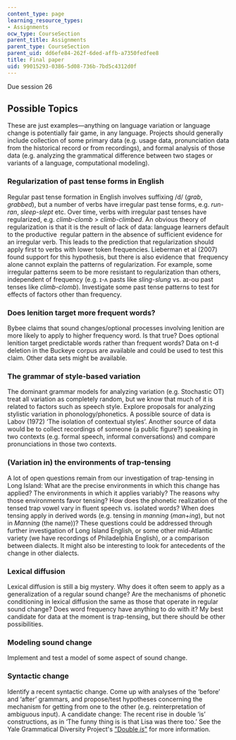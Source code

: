 ```yaml
---
content_type: page
learning_resource_types:
- Assignments
ocw_type: CourseSection
parent_title: Assignments
parent_type: CourseSection
parent_uid: dd6efe84-262f-6ded-affb-a7350fedfee8
title: Final paper
uid: 99015293-0386-5d08-736b-7bd5c4312d0f
---
```


Due session 26

Possible Topics
---------------

These are just examples—anything on language variation or language change is potentially fair game, in any language. Projects should generally include collection of some primary data (e.g. usage data, pronunciation data from the historical record or from recordings), and formal analysis of those data (e.g. analyzing the grammatical difference between two stages or variants of a language, computational modeling).

### Regularization of past tense forms in English

Regular past tense formation in English involves suffixing /d/ (_grab_, _grabbed_), but a number of verbs have irregular past tense forms, e.g. _run_\-_ran_, _sleep_\-_slept_ etc. Over time, verbs with irregular past tenses have regularized, e.g. _climb_\-_clomb_ \> _climb_\-_climbed_. An obvious theory of regularization is that it is the result of lack of data: language learners default to the productive  regular pattern in the absence of sufficient evidence for an irregular verb. This leads to the prediction that regularization should apply first to verbs with lower token frequencies. Lieberman et al (2007) found support for this hypothesis, but there is also evidence that  frequency alone cannot explain the patterns of regularization. For example, some irregular patterns seem to be more resistant to regularization than others, independent of frequency (e.g. ɪ-ʌ pasts like _sling_\-_slung_ vs. aɪ-oʊ past tenses like _climb_\-_clomb_). Investigate some past tense patterns to test for effects of factors other than frequency.

### Does lenition target more frequent words?

Bybee claims that sound changes/optional processes involving lenition are more likely to apply to higher frequency word. Is that true? Does optional lenition target predictable words rather than frequent words? Data on t-d deletion in the Buckeye corpus are available and could be used to test this claim. Other data sets might be available.

### The grammar of style-based variation

The dominant grammar models for analyzing variation (e.g. Stochastic OT) treat all variation as completely random, but we know that much of it is related to factors such as speech style. Explore proposals for analyzing stylistic variation in phonology/phonetics. A possible source of data is Labov (1972) ‘The isolation of contextual styles’. Another source of data would be to collect recordings of someone (a public figure?) speaking in two contexts (e.g. formal speech, informal conversations) and compare pronunciations in those two contexts.

### (Variation in) the environments of trap\-tensing

A lot of open questions remain from our investigation of trap\-tensing in Long Island: What are the precise environments in which this change has applied? The environments in which it applies variably? The reasons why those environments favor tensing? How does the phonetic realization of the tensed trap vowel vary in fluent speech vs. isolated words? When does tensing apply in derived words (e.g. tensing in _manning_ (_man_+_ing_), but not in _Manning_ (the name))? These questions could be addressed through further investigation of Long Island English, or some other mid-Atlantic variety (we have recordings of Philadelphia English), or a comparison between dialects. It might also be interesting to look for antecedents of the change in other dialects.

### Lexical diffusion

Lexical diffusion is still a big mystery. Why does it often seem to apply as a generalization of a regular sound change? Are the mechanisms of phonetic conditioning in lexical diffusion the same as those that operate in regular sound change? Does word frequency have anything to do with it? My best candidate for data at the moment is trap\-tensing, but there should be other possibilities.

### Modeling sound change

Implement and test a model of some aspect of sound change.

### Syntactic change

Identify a recent syntactic change. Come up with analyses of the ‘before’ and ‘after’ grammars, and propose/test hypotheses concerning the mechanism for getting from one to the other (e.g. reinterpretation of ambiguous input). A candidate change: The recent rise in double ‘is’ constructions, as in ‘The funny thing is is that Lisa was there too.’ See the Yale Grammatical Diversity Project's ["Double _is_"](https://ygdp.yale.edu/phenomena/double-is) for more information.